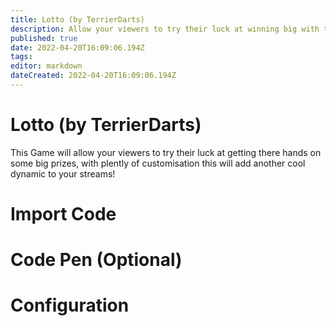 ```yaml
---
title: Lotto (by TerrierDarts)
description: Allow your viewers to try their luck at winning big with this Lotto Game!
published: true
date: 2022-04-20T16:09:06.194Z
tags: 
editor: markdown
dateCreated: 2022-04-20T16:09:06.194Z
---
```


# Lotto (by TerrierDarts)
This Game will allow your viewers to try their luck at getting there hands on some big prizes, with plently of customisation this will add another cool dynamic to your streams!

# Import Code

# Code Pen (Optional)

# Configuration